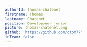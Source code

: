 ```yaml
---
authorId: thomas-chatenet
firstname: Thomas
lastname: Chatenet
position: Développeur junior
picture: thomas-chatenet.png
github: 'https://github.com/ctom77'
inTeam: false
---
```

